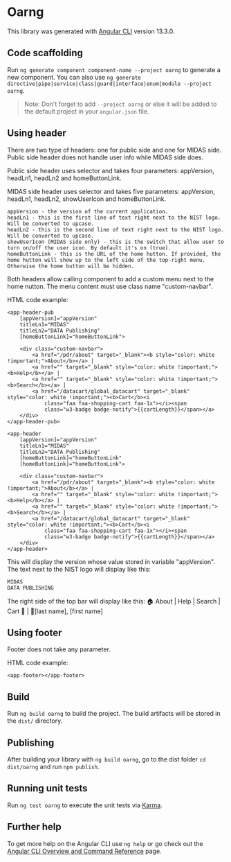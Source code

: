 # Oarng

This library was generated with [Angular CLI](https://github.com/angular/angular-cli) version 13.3.0.

## Code scaffolding

Run `ng generate component component-name --project oarng` to generate a new component. You can also use `ng generate directive|pipe|service|class|guard|interface|enum|module --project oarng`.
> Note: Don't forget to add `--project oarng` or else it will be added to the default project in your `angular.json` file. 

## Using header

There are two type of headers: one for public side and one for MIDAS side. Public side header does not handle user info while MIDAS side does.

Public side header uses selector <app-header-pub> and takes four parameters: appVersion, headLn1, headLn2 and homeButtonLink.

MIDAS side header uses selector <app-header> and takes five parameters: appVersion, headLn1, headLn2, showUserIcon and homeButtonLink.

```
appVersion - the version of the current application.
headLn1 - this is the first line of text right next to the NIST logo. Will be converted to upcase.
headLn2 - this is the second line of text right next to the NIST logo. Will be converted to upcase.
showUserIcon (MIDAS side only) - this is the switch that allow user to turn on/off the user icon. By default it's on (true).
homeButtonLink - this is the URL of the home hutton. If provided, the home hutton will show up to the left side of the top-right menu. Otherwise the home button will be hidden.
```
Both headers allow calling component to add a custom menu next to the home nutton. The menu content must use class name "custom-navbar".

HTML code example:
```
<app-header-pub 
    [appVersion]="appVersion" 
    titleLn1="MIDAS" 
    titleLn2="DATA Publishing"
    [homeButtonLink]="homeButtonLink">

    <div class="custom-navbar">
        <a href="/pdr/about" target="_blank"><b style="color: white !important;">About</b></a> |
        <a href="" target="_blank" style="color: white !important;"><b>Help</b></a> |
        <a href="" target="_blank" style="color: white !important;"><b>Search</b></a> |
        <a href="/datacart/global_datacart" target="_blank" style="color: white !important;"><b>Cart</b><i
            class="faa faa-shopping-cart faa-1x"></i><span
            class="w3-badge badge-notify">{{cartLength}}</span></a>
    </div>
</app-header-pub>
```

```
<app-header 
    [appVersion]="appVersion" 
    titleLn1="MIDAS" 
    titleLn2="DATA Publishing"
    [homeButtonLink]="homeButtonLink"
    [homeButtonLink]="homeButtonLink">
    
    <div class="custom-navbar">
        <a href="/pdr/about" target="_blank"><b style="color: white !important;">About</b></a> |
        <a href="" target="_blank" style="color: white !important;"><b>Help</b></a> |
        <a href="" target="_blank" style="color: white !important;"><b>Search</b></a> |
        <a href="/datacart/global_datacart" target="_blank" style="color: white !important;"><b>Cart</b><i
            class="faa faa-shopping-cart faa-1x"></i><span
            class="w3-badge badge-notify">{{cartLength}}</span></a>
    </div>
</app-header>
```

This will display the version whose value stored in variable "appVersion".
The text next to the NIST logo will display like this:
```
MIDAS
DATA PUBLISHING
```
The right side of the top bar will display like this:
🏠  About | Help | Search | Cart 🛒 | 👤[last name], [first name]


## Using footer

Footer does not take any parameter.

HTML code example:
```
<app-footer></app-footer>
```

## Build

Run `ng build oarng` to build the project. The build artifacts will be stored in the `dist/` directory.

## Publishing

After building your library with `ng build oarng`, go to the dist folder `cd dist/oarng` and run `npm publish`.

## Running unit tests

Run `ng test oarng` to execute the unit tests via [Karma](https://karma-runner.github.io).

## Further help

To get more help on the Angular CLI use `ng help` or go check out the [Angular CLI Overview and Command Reference](https://angular.io/cli) page.
